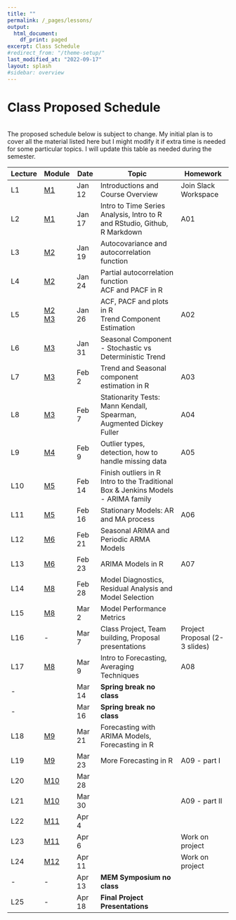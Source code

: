 ```yaml
---
title: ""
permalink: /_pages/lessons/
output:
  html_document:
    df_print: paged
excerpt: Class Schedule
#redirect_from: "/theme-setup/"
last_modified_at: "2022-09-17"
layout: splash
#sidebar: overview
---
```


# Class Proposed Schedule
<br>
The proposed schedule below is subject to change. My initial plan is to cover all the material listed here but I might modify it if extra time is needed for some particular topics. I will update this table as needed during the semester.


| Lecture | Module |   Date  | Topic | Homework |
|----|----|--------|--------------|----|
| L1 | <a href="/docs/modules/M1/" > M1 </a> | Jan 12 | Introductions and Course Overview  | Join Slack Workspace |
| L2 |   <a href="/docs/modules/M1/" > M1 </a> | Jan 17 | Intro to Time Series Analysis, Intro to R and RStudio, Github, R Markdown | A01 |
| L3 | <a href="/docs/modules/M2/" > M2 </a> | Jan 19 | Autocovariance and autocorrelation function | |
| L4 | <a href="/docs/modules/M2/" > M2 </a> | Jan 24 | Partial autocorrelation function <br> ACF and PACF in R| |
| L5 | <a href="/docs/modules/M2/" > M2 </a> <br> <a href="/docs/modules/M2/" > M3 </a>  | Jan 26 | ACF, PACF and plots in R <br> Trend Component Estimation| A02 |
| L6 | <a href="/docs/modules/M3/" > M3 </a> | Jan 31 | Seasonal Component - Stochastic vs Deterministic Trend |  |
| L7 | <a href="/docs/modules/M3/" > M3 </a> | Feb 2 | Trend and Seasonal component estimation in R | A03 |
| L8 | <a href="/docs/modules/M3/" > M3 </a> | Feb 7 | Stationarity Tests: Mann Kendall, Spearman, Augmented Dickey Fuller | A04 |
| L9 | <a href="/docs/modules/M4/" > M4 </a> | Feb 9 | Outlier types, detection, how to handle missing data| A05 |
| L10 | <a href="/docs/modules/M6/" > M5 </a> | Feb 14 | Finish outliers in R <br> Intro to the Traditional Box & Jenkins Models - ARIMA family |  |
| L11 | <a href="/docs/modules/M6/" > M5 </a> | Feb 16 | Stationary Models: AR and MA process | A06 |
| L12 | <a href="/docs/modules/M7/" > M6 </a> | Feb 21 | Seasonal ARIMA and Periodic ARMA Models |  |
| L13 | <a href="/docs/modules/M7/" > M6 </a> | Feb 23 | ARIMA Models in R | A07 |
| L14 | <a href="/docs/modules/M8/" > M8 </a> | Feb 28 | Model Diagnostics, Residual Analysis and Model Selection |  |
| L15 | <a href="/docs/modules/M8/" > M8 </a> | Mar 2 | Model Performance Metrics |  |
| L16 | - | Mar 7 | Class Project, Team building, Proposal presentations | Project Proposal (2-3 slides) |  |
| L17 | <a href="/docs/modules/M8/" > M8 </a> | Mar 9 | Intro to Forecasting, Averaging Techniques | A08 |
| - |  | Mar 14 | **Spring break no class** |  |
| - |  | Mar 16 | **Spring break no class** |  |
| L18 | <a href="/docs/modules/M9/" > M9 </a> | Mar 21 | Forecasting with ARIMA Models, Forecasting in R |  |
| L19 | <a href="/docs/modules/M9/" > M9 </a> | Mar 23 | More Forecasting in R | A09 - part I |
| L20 | <a href="/docs/modules/M10/" > M10 </a> | Mar 28 |   |  |
| L21 | <a href="/docs/modules/M10/" > M10 </a> | Mar 30 |   |  A09 - part II |
| L22 | <a href="/docs/modules/M11/" > M11 </a> | Apr 4 |   |  |
| L23 | <a href="/docs/modules/M11/" > M11 </a> | Apr 6 |  | Work on project |
| L24 | <a href="/docs/modules/M12/" > M12 </a> | Apr 11 |  | Work on project |
| - | - | Apr 13  | **MEM Symposium no class** |  |
| L25 | - | Apr 18 |  **Final Project Presentations** |  |